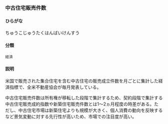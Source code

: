 <div style="display:none;">

## [あ行](securities-terms?id=あ行)
## [か行](securities-terms?id=か行)
## [さ行](securities-terms?id=さ行)
## [た行](securities-terms?id=た行)

</div>

### 中古住宅販売件数

#### ひらがな

ちゅうこじゅうたくはんばいけんすう

#### 分類

`経済`

#### 説明

米国で販売された集合住宅を含む中古住宅の販売成立件数を月ごとに集計した経済指標で、全米不動産協会が毎月発表している。
 
中古住宅販売件数は所有権が移転した段階で集計するため、契約段階で集計する中古住宅販売成約指数や新築住宅販売件数とは1～2ヵ月程度の時差がある。ただし、中古住宅市場は新築住宅よりも規模が大きく、個人消費の動向を反映するなど景気変動に対する先行性が高いため、市場での注目度が高い。

<div style="display:none;">

## [な行](securities-terms?id=な行)
## [は行](securities-terms?id=は行)
## [ま行](securities-terms?id=ま行)
## [や行](securities-terms?id=や行)
## [ら行](securities-terms?id=ら行)
## [わ行](securities-terms?id=わ行)
## [英数字・記号](securities-terms?id=英数字・記号)

</div>

